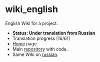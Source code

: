 # wiki_english
 English Wiki for a project.
 - **Status: Under translation from Russian**
 - Translation progress [16/61]
 - [Home](https://github.com/Extended-Object-Detection-ROS/wiki_english/wiki) page.
 - Main [repository](https://github.com/Extended-Object-Detection-ROS/extended_object_detection) with code.
 - Same Wiki on [russian](https://github.com/Extended-Object-Detection-ROS/extended_object_detection/wiki).
